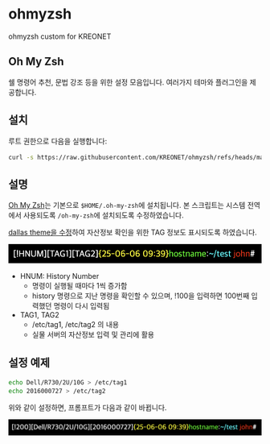 # ohmyzsh
ohmyzsh custom for KREONET

## Oh My Zsh

쉘 명령어 추천, 문법 강조 등을 위한 설정 모음입니다. 여러가지 테마와 플러그인을 제공합니다.

## 설치

루트 권한으로 다음을 실행합니다:

```sh
curl -s https://raw.githubusercontent.com/KREONET/ohmyzsh/refs/heads/main/install.sh | sh -s -
```

## 설명

[Oh My Zsh](https://github.com/ohmyzsh/ohmyzsh)는 기본으로 `$HOME/.oh-my-zsh`에 설치됩니다. 본 스크립트는 시스템 전역에서 사용되도록 `/oh-my-zsh`에 설치되도록 수정하였습니다.

[dallas theme을 수정](custom/themes/dallas.zsh-theme)하여 자산정보 확인을 위한 TAG 정보도 표시되도록 하였습니다.

![](dallas-theme-modified-01.png)

* HNUM: History Number
    - 명령이 실행될 때마다 1씩 증가함
    - history 명령으로 지난 명령을 확인할 수 있으며, !100을 입력하면 100번째 입력했던 명령이 다시 입력됨
* TAG1, TAG2
    - /etc/tag1, /etc/tag2 의 내용
    - 실물 서버의 자산정보 입력 및 관리에 활용

## 설정 예제

```sh
echo Dell/R730/2U/10G > /etc/tag1 
echo 2016000727 > /etc/tag2
```

위와 같이 설정하면, 프롬프트가 다음과 같이 바뀝니다.

![](dallas-theme-modified-02.png)

